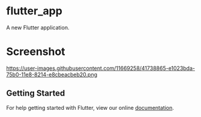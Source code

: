 # flutter_app

A new Flutter application.

# Screenshot

https://user-images.githubusercontent.com/11669258/41738865-e1023bda-75b0-11e8-8214-e8cbeacbeb20.png

## Getting Started

For help getting started with Flutter, view our online
[documentation](https://flutter.io/).
